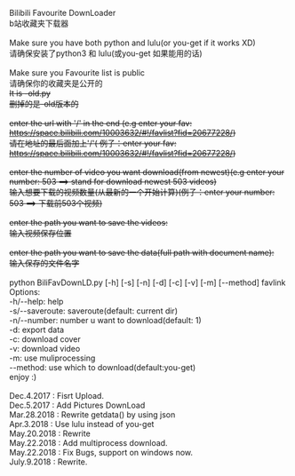 Bilibili Favourite DownLoader<br>
b站收藏夹下载器<br>
<br>
Make sure you have both python and lulu(or you-get if it works XD)<br>
请确保安装了python3 和 lulu(或you-get 如果能用的话)<br>
<br>
Make sure you Favourite list is public<br>
请确保你的收藏夹是公开的<br>
~~It is -old.py<br>~~
~~删掉的是-old版本的<br>~~
~~<br>~~
~~enter the url with '/' in the end (e.g enter your fav: https://space.bilibili.com/10003632/#!/favlist?fid=20677228/)~~<br>
~~请在地址的最后面加上'/'( 例子：enter your fav: https://space.bilibili.com/10003632/#!/favlist?fid=20677228/)~~<br>
~~<br>~~
~~enter the number of video you want download(from newest)(e.g enter your number: 503 ==> stand for download newest 503 videos)<br>~~
~~输入想要下载的视频数量(从最新的一个开始计算)(例子：enter your number: 503 ==> 下载前503个视频)<br>~~
~~<br>~~
~~enter the path you want to save the videos:<br>~~
~~输入视频保存位置<br>~~
~~<br>~~
~~enter the path you want to save the data(full path with document name):<br>~~
~~输入保存的文件名字<br>~~
<br>
python BiliFavDownLD.py [-h] [-s] [-n] [-d] [-c] [-v] [-m] [--method] favlink<br>
Options:<br>
-h/--help: help<br>
-s/--saveroute: saveroute(default: current dir)<br>
-n/--number: number u want to download(default: 1)<br>
-d: export data<br>
-c: download cover<br>
-v: download video<br>
-m: use muliprocessing<br>
--method: use which to download(default:you-get)<br>
enjoy :)<br>
<br>
Dec.4.2017 : Fisrt Upload.<br>
Dec.5.2017 : Add Pictures DownLoad<br>
Mar.28.2018 : Rewrite getdata() by using json<br>
Apr.3.2018 : Use lulu instead of you-get<br>
May.20.2018 : Rewrite<br>
May.22.2018 : Add multiprocess download.<br>
May.22.2018 : Fix Bugs, support on windows now.<br>
July.9.2018 : Rewrite.<br>
